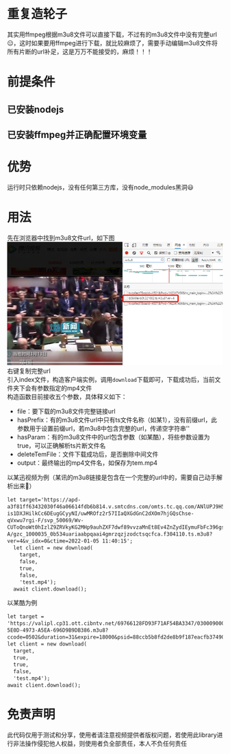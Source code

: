 # 重复造轮子
其实用ffmpeg根据m3u8文件可以直接下载，不过有的m3u8文件中没有完整url😑，这时如果要用ffmpeg进行下载，就比较麻烦了，需要手动编辑m3u8文件将所有片断的url补足，这是万万不能接受的，麻烦！！！

# 前提条件
## 已安装nodejs
## 已安装ffmpeg并正确配置环境变量

# 优势
运行时只依赖nodejs，没有任何第三方库，没有node_modules黑洞😃

# 用法
先在浏览器中找到m3u8文件url，如下图
![m3u8](./mouxun.jpg)
右键复制完整url<br>
引入index文件，构造客户端实例，调用`download`下载即可，下载成功后，当前文件夹下会有参数指定的mp4文件<br>
构造函数目前接收五个参数，具体释义如下：
+ file：要下载的m3u8文件完整链接url
+ hasPrefix：有的m3u8文件url中只有ts文件名称（如某1），没有前缀url，此参数用于设置前缀url，若m3u8中包含完整的url，传递空字符串''
+ hasParam：有的m3u8文件中的url包含参数（如某酷），将些参数设置为true，可以正确解析ts片断文件名
+ deleteTemFile：文件下载成功后，是否删除中间文件
+ output：最终输出的mp4文件名，如保存为tem.mp4

以某迅视频为例（某讯的m3u8链接是包含在一个完整的url中的，需要自己动手解析出来🤨）
```
let target='https://apd-a3f81ff63432030f46a06614fdb6b814.v.smtcdns.com/omts.tc.qq.com/ANlUPJ9H51t0nqmjZjpT-is1DXJHilkCc6DEugGCyyNI/uwMROfz2r57IIaQXGdGnC2dXOm7hjGQsChse-qVxwu7rgi-F/svp_50069/Wv-CUToQnoWt0hIzlZ9ZRVkyKG2MHp9auhZXF7dwf89vvzaMnEt8Ev4ZnZydIEymuFbFc396gsg6dJlxe5SlMkBXS4qB5EQoMKoygN_kIp17tT1v72K91Id3YnpoxLoKHoiZhlGcWF04DcGiAxj8j1AIWfMMvFUKyinzrfB4DvXsbIfS9maQ-A/gzc_1000035_0b534uariaabpqaai4gmrzqzjzodctsqcfca.f304110.ts.m3u8?ver=4&v_idx=0&ctime=2022-01-05 11:40:15';
  let client = new download(
    target,
    false,
    true,
    false,
    'test.mp4');
  await client.download();
```
以某酷为例<br>
```
let target = 'https://valipl.cp31.ott.cibntv.net/69766128FD93F71AF54BA3347/03000900005FBB675CDDF956ECC37EBCA100AC-5E0D-4973-A5EA-696D9B9DB386.m3u8?ccode=0502&duration=31&expire=18000&psid=88ccb5b8fd2de8b9f187eacfb374907a43346&ups_client_netip=3af612e2&ups_ts=1641350726&ups_userid=&utid=tQzYGVKoyH8CATr2EuJJc5vH&vid=XNDk3NjUyMTg1Mg&vkey=B2906ab85b5ccebc12382768363cea216&sm=1&operate_type=1&dre=u37&si=73&eo=0&dst=1&iv=0&s=&type=mp4hd3v3&bc=2&t=f30015f5910a099&cug=1&rid=20000000CA6E79B664AED5FF7EC16111A5CD585B02000000';
let client = new download(
  target,
  true,
  true,
  false,
  'test.mp4');
await client.download();
```

# 免责声明
此代码仅用于测试和分享，使用者请注意视频提供者版权问题，若使用此library进行非法操作侵犯他人权益，则使用者负全部责任，本人不负任何责任